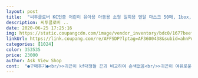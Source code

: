 ```yaml
---
layout: post 
title:  "씨투클로버 KC인증 어린이 유아용 아동용 소형 일회용 덴탈 마스크 50매, 1box, 50개" 
description: 씨투클로버 ..
date: 2020-06-25 17:25:16 
img: https://static.coupangcdn.com/image/vendor_inventory/bdc0/1677beef7819b594e852c4cdec4045a7c4da3991155579fcbdaf9fd5af7b.png 
linkUrl: https://link.coupang.com/re/AFFSDP?lptag=AF3600438&subid=ahnPublicAsk&pageKey=1629798844&itemId=2780128311&vendorItemId=70769886180&traceid=V0-113-ae0c4183a7fe0ad1 
categories: [1024] 
color: 353535 
price: 23000 
author: Ask View Shop 
cont:  "●구매후기●<br/>>귀끈이 kf대형들 끈과 비교하여 손색없음<br/>>귀끈이 여유로운편임<br/>>다른덴탈에 비해 많이 두꺼운편<br/>>코 와이어 마스크 거의 끝부분까지 있음<br/>>택배포함39500원<br/>>핑크 그림 상세사진과 같아보임<br/>46세용 정도 사이즈<br/>KC인증상품이긴했지만 중국에서 제조한거라 조금 걱정은 됐어요왜 걱정했나싶네요 가격대가 있어서 그런지 물건은 만족스러워요.<br/>이쁘네요 코지지대부분이 조금 아쉽긴해여밀착이 조금 안되네요.<br/>그래도 딸아이도 맘에 들어해요 5살 여자아이에게 살짝 큰 감은 있지만 못쓸정돈 아니예요<br/>구매이유... <br/> 상품설명에 그림이 이뻐보여서<br/>구입가격<br/>그럼에도 불구하고 비쌈<br/>남은시접을 그냥 자르지않은건가.<br/>.<br/><br/>냄새가 조금 나긴한데 시간이 지나면 익숙해지는 듯요<br/>사이즈 다른 유아용 중국산과 비슷함<br/>사진으로 보시다시피 소재도 좋고 형태도 깔끔해요<br/>상품설명에 상세사진이 많이 없어서 혹 도움되실까하고<br/>아님말고<br/>아래주름인데 타 덴탈마스크는 맨아래 주름없는부분은<br/>얇은채로 내비두는데 이건 한겹 더주고 박음질되어있는듯<br/>어른인 제가 써도 좀 작긴작아도 맞네요^^<br/>여러장찍어봄<br/>웰킵스소형이 좀 큰 얼굴작은 9세딸은<br/>재구매는 가격이 15000원 정도되면 구매의향있음<br/>좀작아도 모양이 마음에든다고 그냥 쓰겠다고하심<br/>패턴이 넘 이뻐요^^<br/>" 
---
```

